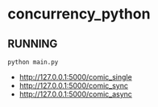 # concurrency_python

## RUNNING
```
python main.py
```

- http://127.0.0.1:5000/comic_single
- http://127.0.0.1:5000/comic_sync
- http://127.0.0.1:5000/comic_async
